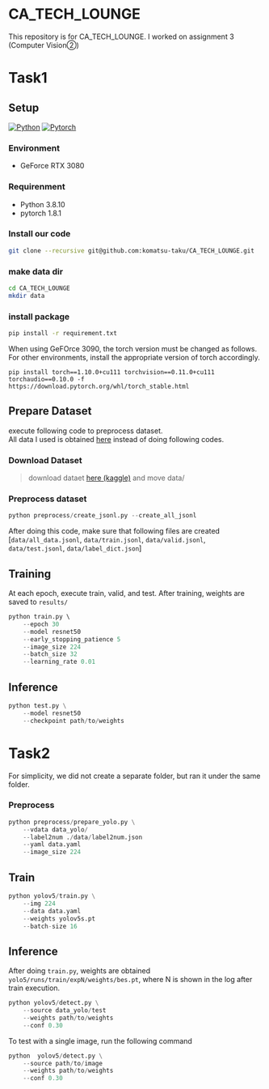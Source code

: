 # CA_TECH_LOUNGE
This repository is for CA_TECH_LOUNGE. I worked on assignment 3 (Computer Vision②)

# Task1
## Setup

[![Python](https://img.shields.io/badge/python-3.8.10-blue?logo=python&logoColor=FED643)](https://www.python.org/downloads/release/python-3810/)
[![Pytorch](https://img.shields.io/badge/pytorch-1.8.1-red?logo=pytorch)](https://download.pytorch.org/whl/torch_stable.html)

### Environment
* GeForce RTX 3080

### Requirenment
* Python 3.8.10
* pytorch 1.8.1

### Install our code
```bash
git clone --recursive git@github.com:komatsu-taku/CA_TECH_LOUNGE.git
```

### make data dir
```bash
cd CA_TECH_LOUNGE
mkdir data
```

### install package
```bash
pip install -r requirement.txt
```
When using GeFOrce 3090, the torch version must be changed as follows. For other environments, install the appropriate version of torch accordingly.
```
pip install torch==1.10.0+cu111 torchvision==0.11.0+cu111 torchaudio==0.10.0 -f https://download.pytorch.org/whl/torch_stable.html
```

## Prepare Dataset
execute following code to preprocess dataset.  
All data I used is obtained [here](https://drive.google.com/file/d/18q9U-KkfoQWYqsTv2MU3KT34whfcOUVP/view?usp=share_link) instead of doing following codes.

### Download Dataset
> download dataet [here (kaggle)](https://www.kaggle.com/datasets/antoreepjana/animals-detection-images-dataset) and move data/  

### Preprocess dataset
```python
python preprocess/create_jsonl.py --create_all_jsonl
```
After doing this code, make sure that following files are created [`data/all_data.jsonl`, `data/train.jsonl`, `data/valid.jsonl`, `data/test.jsonl`, `data/label_dict.json`]

## Training
At each epoch, execute train, valid, and test.
After training, weights are saved to `results/`
```python
python train.py \  
    --epoch 30
    --model resnet50
    --early_stopping_patience 5
    --image_size 224
    --batch_size 32
    --learning_rate 0.01 
```

## Inference
```python
python test.py \
    --model resnet50
    --checkpoint path/to/weights
```


# Task2
For simplicity, we did not create a separate folder, but ran it under the same folder.

### Preprocess
```python
python preprocess/prepare_yolo.py \
    --vdata data_yolo/
    --label2num ./data/label2num.json
    --yaml data.yaml
    --image_size 224
```

## Train
```python
python yolov5/train.py \
    --img 224 
    --data data.yaml 
    --weights yolov5s.pt 
    --batch-size 16
```

## Inference
After doing `train.py`, weights are obtained `yolo5/runs/train/expN/weights/bes.pt`, where N is shown in the log after train execution.
```python
python yolov5/detect.py \
    --source data_yolo/test 
    --weights path/to/weights 
    --conf 0.30
```
To test with a single image, run the following command
```python
python  yolov5/detect.py \
    --source path/to/image
    --weights path/to/weights
    --conf 0.30
```